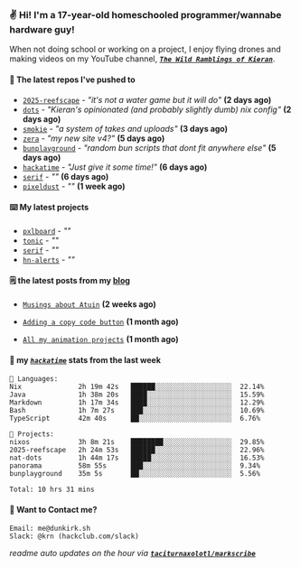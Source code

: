 ### ✌️ Hi! I'm a 17-year-old homeschooled programmer/wannabe hardware guy!

When not doing school or working on a project, I enjoy flying drones and making videos on my YouTube channel, [**_`The Wild Ramblings of Kieran`_**](https://youtube.com/@kieran.rambles).

#### 👷 The latest repos I've pushed to

- [`2025-reefscape`](https://github.com/df1317/2025-reefscape) - _"it's not a water game but it will do"_ **(2 days ago)**
- [`dots`](https://github.com/taciturnaxolotl/dots) - _"Kieran's opinionated (and probably slightly dumb) nix config"_ **(2 days ago)**
- [`smokie`](https://github.com/taciturnaxolotl/smokie) - _"a system of takes and uploads"_ **(3 days ago)**
- [`zera`](https://github.com/taciturnaxolotl/zera) - _"my new site v4?"_ **(5 days ago)**
- [`bunplayground`](https://github.com/taciturnaxolotl/bunplayground) - _"random bun scripts that dont fit anywhere else"_ **(5 days ago)**
- [`hackatime`](https://github.com/hackclub/hackatime) - _"Just give it some time!"_ **(6 days ago)**
- [`serif`](https://github.com/taciturnaxolotl/serif) - _""_ **(6 days ago)**
- [`pixeldust`](https://github.com/hackclub/pixeldust) - _""_ **(1 week ago)**

#### ⌨️ My latest projects

- [`pxlboard`](https://github.com/taciturnaxolotl/pxlboard) - _""_
- [`tonic`](https://github.com/taciturnaxolotl/tonic) - _""_
- [`serif`](https://github.com/taciturnaxolotl/serif) - _""_
- [`hn-alerts`](https://github.com/taciturnaxolotl/hn-alerts) - _""_

#### 🗒️ the latest posts from my [blog](https://dunkirk.sh)

- [`Musings about Atuin`](https://dunkirk.sh/blog/atuin/) **(2 weeks ago)**

- [`Adding a copy code button`](https://dunkirk.sh/blog/adding-a-copy-button/) **(1 month ago)**

- [`All my animation projects`](https://dunkirk.sh/blog/my-animations/) **(1 month ago)**



#### 📡 my [_`hackatime`_](https://waka.hackclub.com) stats from the last week

```text
💾 Languages:
Nix              2h 19m 42s   ██████░░░░░░░░░░░░░░░░░░░  22.14%
Java             1h 38m 20s   ████░░░░░░░░░░░░░░░░░░░░░  15.59%
Markdown         1h 17m 34s   ████░░░░░░░░░░░░░░░░░░░░░  12.29%
Bash             1h 7m 27s    ███░░░░░░░░░░░░░░░░░░░░░░  10.69%
TypeScript       42m 40s      ██░░░░░░░░░░░░░░░░░░░░░░░  6.76%

💼 Projects:
nixos            3h 8m 21s    ████████░░░░░░░░░░░░░░░░░  29.85%
2025-reefscape   2h 24m 53s   ██████░░░░░░░░░░░░░░░░░░░  22.96%
nat-dots         1h 44m 17s   █████░░░░░░░░░░░░░░░░░░░░  16.53%
panorama         58m 55s      ███░░░░░░░░░░░░░░░░░░░░░░  9.34%
bunplayground    35m 5s       ██░░░░░░░░░░░░░░░░░░░░░░░  5.56%

Total: 10 hrs 31 mins
```

#### 📮 Want to Contact me?

```text
Email: me@dunkirk.sh
Slack: @krn (hackclub.com/slack)
```

_readme auto updates on the hour via [**`taciturnaxolotl/markscribe`**](https://github.com/taciturnaxolotl/markscribe)_
